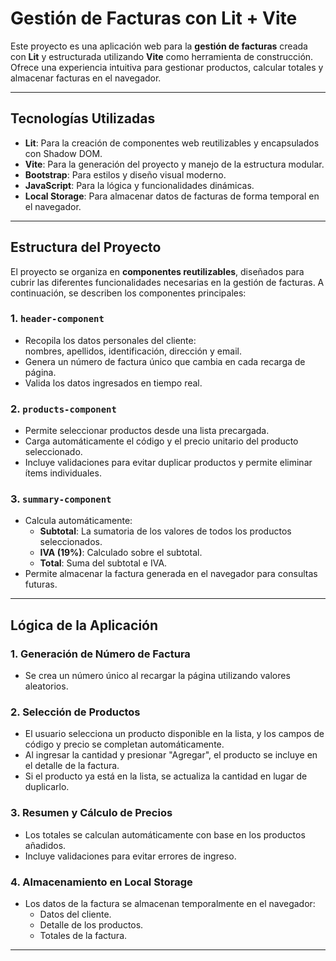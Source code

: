 # Gestión de Facturas con Lit + Vite

Este proyecto es una aplicación web para la **gestión de facturas** creada con **Lit** y estructurada utilizando **Vite** como herramienta de construcción. Ofrece una experiencia intuitiva para gestionar productos, calcular totales y almacenar facturas en el navegador.

---

## **Tecnologías Utilizadas**

- **Lit**: Para la creación de componentes web reutilizables y encapsulados con Shadow DOM.
- **Vite**: Para la generación del proyecto y manejo de la estructura modular.
- **Bootstrap**: Para estilos y diseño visual moderno.
- **JavaScript**: Para la lógica y funcionalidades dinámicas.
- **Local Storage**: Para almacenar datos de facturas de forma temporal en el navegador.

---

## **Estructura del Proyecto**

El proyecto se organiza en **componentes reutilizables**, diseñados para cubrir las diferentes funcionalidades necesarias en la gestión de facturas. A continuación, se describen los componentes principales:

### **1. `header-component`**
- Recopila los datos personales del cliente:  
  nombres, apellidos, identificación, dirección y email.  
- Genera un número de factura único que cambia en cada recarga de página.  
- Valida los datos ingresados en tiempo real.

### **2. `products-component`**
- Permite seleccionar productos desde una lista precargada.  
- Carga automáticamente el código y el precio unitario del producto seleccionado.  
- Incluye validaciones para evitar duplicar productos y permite eliminar ítems individuales.  

### **3. `summary-component`**
- Calcula automáticamente:
  - **Subtotal**: La sumatoria de los valores de todos los productos seleccionados.
  - **IVA (19%)**: Calculado sobre el subtotal.
  - **Total**: Suma del subtotal e IVA.
- Permite almacenar la factura generada en el navegador para consultas futuras.

---

## **Lógica de la Aplicación**

### **1. Generación de Número de Factura**
- Se crea un número único al recargar la página utilizando valores aleatorios.

### **2. Selección de Productos**
- El usuario selecciona un producto disponible en la lista, y los campos de código y precio se completan automáticamente.  
- Al ingresar la cantidad y presionar "Agregar", el producto se incluye en el detalle de la factura.  
- Si el producto ya está en la lista, se actualiza la cantidad en lugar de duplicarlo.

### **3. Resumen y Cálculo de Precios**
- Los totales se calculan automáticamente con base en los productos añadidos.  
- Incluye validaciones para evitar errores de ingreso.

### **4. Almacenamiento en Local Storage**
- Los datos de la factura se almacenan temporalmente en el navegador:
  - Datos del cliente.
  - Detalle de los productos.
  - Totales de la factura.  

---



